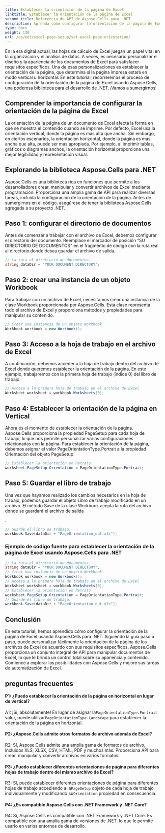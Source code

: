 ```yaml
---
title: Establecer la orientación de la página de Excel
linktitle: Establecer la orientación de la página de Excel
second_title: Referencia de API de Aspose.Cells para .NET
description: Aprenda cómo configurar la orientación de la página de Excel paso a paso usando Aspose.Cells para .NET. Obtenga resultados optimizados.
type: docs
weight: 130
url: /es/net/excel-page-setup/set-excel-page-orientation/
---
```

En la era digital actual, las hojas de cálculo de Excel juegan un papel vital en la organización y el análisis de datos. A veces, es necesario personalizar el diseño y la apariencia de los documentos de Excel para satisfacer requisitos específicos. Una de esas personalizaciones es establecer la orientación de la página, que determina si la página impresa estará en modo vertical u horizontal. En este tutorial, recorreremos el proceso de configuración de la orientación de la página de Excel usando Aspose.Cells, una poderosa biblioteca para el desarrollo de .NET. ¡Vamos a sumergirnos!

## Comprender la importancia de configurar la orientación de la página de Excel

La orientación de la página de un documento de Excel afecta la forma en que se muestra el contenido cuando se imprime. Por defecto, Excel usa la orientación vertical, donde la página es más alta que ancha. Sin embargo, en ciertos escenarios, la orientación horizontal, donde la página es más ancha que alta, puede ser más apropiada. Por ejemplo, al imprimir tablas, gráficos o diagramas anchos, la orientación horizontal proporciona una mejor legibilidad y representación visual.

## Explorando la biblioteca Aspose.Cells para .NET

Aspose.Cells es una biblioteca rica en funciones que permite a los desarrolladores crear, manipular y convertir archivos de Excel mediante programación. Proporciona una amplia gama de API para realizar diversas tareas, incluida la configuración de la orientación de la página. Antes de sumergirnos en el código, asegúrese de tener la biblioteca Aspose.Cells agregada a su proyecto .NET.

## Paso 1: configurar el directorio de documentos

Antes de comenzar a trabajar con el archivo de Excel, debemos configurar el directorio del documento. Reemplace el marcador de posición "SU DIRECTORIO DE DOCUMENTOS" en el fragmento de código con la ruta real al directorio donde desea guardar el archivo de salida.

```csharp
// La ruta al directorio de documentos.
string dataDir = "YOUR DOCUMENT DIRECTORY";
```

## Paso 2: crear una instancia de un objeto Workbook

Para trabajar con un archivo de Excel, necesitamos crear una instancia de la clase Workbook proporcionada por Aspose.Cells. Esta clase representa todo el archivo de Excel y proporciona métodos y propiedades para manipular su contenido.

```csharp
// Crear una instancia de un objeto Workbook
Workbook workbook = new Workbook();
```

## Paso 3: Acceso a la hoja de trabajo en el archivo de Excel

A continuación, debemos acceder a la hoja de trabajo dentro del archivo de Excel donde queremos establecer la orientación de la página. En este ejemplo, trabajaremos con la primera hoja de trabajo (índice 0) del libro de trabajo.

```csharp
// Acceso a la primera hoja de trabajo en el archivo de Excel
Worksheet worksheet = workbook.Worksheets[0];
```

## Paso 4: Establecer la orientación de la página en Vertical

Ahora es el momento de establecer la orientación de la página. Aspose.Cells proporciona la propiedad PageSetup para cada hoja de trabajo, lo que nos permite personalizar varias configuraciones relacionadas con la página. Para establecer la orientación de la página, debemos asignar el valor PageOrientationType.Portrait a la propiedad Orientación del objeto PageSetup.

```csharp
// Establecer la orientación en Retrato
worksheet.PageSetup.Orientation = PageOrientationType.Portrait;
```

## Paso 5: Guardar el libro de trabajo

Una vez que hayamos realizado los cambios necesarios en la hoja de trabajo, podemos guardar el objeto Libro de trabajo modificado en un archivo. El método Save de la clase Workbook acepta la ruta del archivo donde se guardará el archivo de salida

.

```csharp
// Guarde el libro de trabajo.
workbook.Save(dataDir + "PageOrientation_out.xls");
```

### Ejemplo de código fuente para establecer la orientación de la página de Excel usando Aspose.Cells para .NET 

```csharp
// La ruta al directorio de documentos.
string dataDir = "YOUR DOCUMENT DIRECTORY";
// Crear una instancia de un objeto Workbook
Workbook workbook = new Workbook();
// Acceso a la primera hoja de trabajo en el archivo de Excel
Worksheet worksheet = workbook.Worksheets[0];
// Establecer la orientación en Retrato
worksheet.PageSetup.Orientation = PageOrientationType.Portrait;
// Guarde el libro de trabajo.
workbook.Save(dataDir + "PageOrientation_out.xls");
```

## Conclusión

En este tutorial, hemos aprendido cómo configurar la orientación de la página de Excel usando Aspose.Cells para .NET. Siguiendo la guía paso a paso, puede personalizar fácilmente la orientación de la página de los archivos de Excel de acuerdo con sus requisitos específicos. Aspose.Cells proporciona un conjunto integral de API para manipular documentos de Excel, lo que le brinda un control total sobre su apariencia y contenido. Comience a explorar las posibilidades con Aspose.Cells y mejore sus tareas de automatización de Excel.

## preguntas frecuentes

#### P1: ¿Puedo establecer la orientación de la página en horizontal en lugar de vertical?

 A1: ¡Sí, absolutamente! En lugar de asignar la`PageOrientationType.Portrait` valor, puede utilizar`PageOrientationType.Landscape` para establecer la orientación de la página en horizontal.

#### P2: ¿Aspose.Cells admite otros formatos de archivo además de Excel?

R2: Sí, Aspose.Cells admite una amplia gama de formatos de archivo, incluidos XLS, XLSX, CSV, HTML, PDF y muchos más. Proporciona API para crear, manipular y convertir archivos en varios formatos.

#### P3: ¿Puedo establecer diferentes orientaciones de página para diferentes hojas de trabajo dentro del mismo archivo de Excel?

 R3: Sí, puede establecer diferentes orientaciones de página para diferentes hojas de trabajo accediendo a la`PageSetup` objeto de cada hoja de trabajo individualmente y modificando su`Orientation` propiedad en consecuencia.

#### P4: ¿Es compatible Aspose.Cells con .NET Framework y .NET Core?

R4: Sí, Aspose.Cells es compatible con .NET Framework y .NET Core. Es compatible con una amplia gama de versiones de .NET, lo que le permite usarlo en varios entornos de desarrollo.
